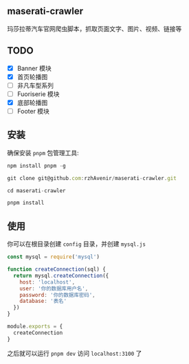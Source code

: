## maserati-crawler
玛莎拉蒂汽车官网爬虫脚本，抓取页面文字、图片、视频、链接等

## TODO

- [x] Banner 模块
- [x] 首页轮播图
- [ ] 非凡车型系列
- [ ] Fuoriserie 模块
- [x] 底部轮播图
- [ ] Footer 模块

## 安装
确保安装 `pnpm` 包管理工具:
```js
npm install pnpm -g
```

```js
git clone git@github.com:rzhAvenir/maserati-crawler.git

cd maserati-crawler

pnpm install
```
## 使用
你可以在根目录创建 `config` 目录，并创建 `mysql.js`
```js
const mysql = require('mysql')

function createConnection(sql) {
  return mysql.createConnection({
    host: 'localhost',
    user: '你的数据库用户名',
    password: '你的数据库密码',
    database: '表名'
  })
}

module.exports = {
  createConnection
}
```

之后就可以运行 `pnpm dev` 访问 `localhost:3100` 了

